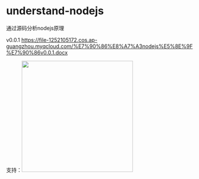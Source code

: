 # understand-nodejs
通过源码分析nodejs原理

v0.0.1 https://file-1252105172.cos.ap-guangzhou.myqcloud.com/%E7%90%86%E8%A7%A3nodejs%E5%8E%9F%E7%90%86v0.0.1.docx

支持：<img height="300px" width="300px"  src="https://img-blog.csdnimg.cn/20200831135053466.png?x-oss-process=image/watermark,type_ZmFuZ3poZW5naGVpdGk,shadow_10,text_aHR0cHM6Ly9ibG9nLmNzZG4ubmV0L1RIRUFOQVJLSA==,size_16,color_FFFFFF,t_70#pic_center)" />

